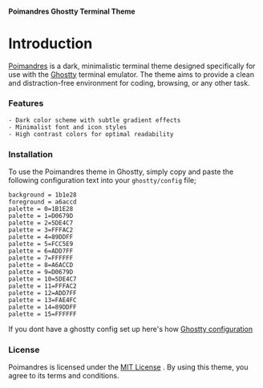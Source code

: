 #### Poimandres Ghostty Terminal Theme

# Introduction

[Poimandres](https://github.com/drcmda/poimandres-theme) is a dark, minimalistic terminal theme designed specifically for use with the [Ghostty](https://ghostty.org/) terminal emulator. The theme aims to provide a clean and distraction-free environment for coding, browsing, or any other task.

### Features

    - Dark color scheme with subtle gradient effects
    - Minimalist font and icon styles
    - High contrast colors for optimal readability

### Installation

To use the Poimandres theme in Ghostty, simply copy and paste the following configuration text into your `ghostty/config` file;

```
background = 1b1e28
foreground = a6accd
palette = 0=1B1E28
palette = 1=D0679D
palette = 2=5DE4C7
palette = 3=FFFAC2
palette = 4=89DDFF
palette = 5=FCC5E9
palette = 6=ADD7FF
palette = 7=FFFFFF
palette = 8=A6ACCD
palette = 9=D0679D
palette = 10=5DE4C7
palette = 11=FFFAC2
palette = 12=ADD7FF
palette = 13=FAE4FC
palette = 14=89DDFF
palette = 15=FFFFFF
```

If you dont have a ghostty config set up here's how [Ghostty configuration](https://ghostty.org/docs/config)

### License

Poimandres is licensed under the [MIT License](https://opensource.org/license/MIT) . By using this theme, you agree to its terms and conditions.
